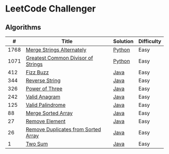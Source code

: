 # LeetCode Challenger

## Algorithms
| # | Title | Solution | Difficulty |
| - | ----- | -------- | ---------- |
| 1768 | [Merge Strings Alternately](https://leetcode.com/problems/merge-strings-alternately) | [Python](./python/merge_strings_alternately.py) | Easy |
| 1071 | [Greatest Common Divisor of Strings](https://leetcode.com/problems/greatest-common-divisor-of-strings) | [Python](./python/greatest_common_divisor_of_strings.py) | Easy |
| 412 | [Fizz Buzz](https://leetcode.com/problems/fizz-buzz) | [Java](./java/FizzBuzz.java) | Easy |
| 344 |  [Reverse String](https://leetcode.com/problems/reverse-string) | [Java](./java/ReverseString.java) | Easy |
| 326 | [Power of Three](https://leetcode.com/problems/power-of-three) | [Java](./java/PowerOfThree.java) | Easy |
| 242 | [Valid Anagram](https://leetcode.com/problems/valid-anagram) | [Java](./java/ValidAnagram.java) | Easy |
| 125 | [Valid Palindrome](https://leetcode.com/problems/valid-palindrome) | [Java](./java/ValidPalindrome.java) | Easy |
| 88 | [Merge Sorted Array](https://leetcode.com/problems/merge-sorted-array) | [Java](./java/MergeSortedArray.java) | Easy |
| 27 | [Remove Element](https://leetcode.com/problems/remove-element) | [Java](./java/RemoveElement.java) | Easy |
| 26 | [Remove Duplicates from Sorted Array](https://leetcode.com/problems/remove-duplicates-from-sorted-array) | [Java](./java/RemoveDuplicatesFromSortedArray.java) | Easy |
| 1 | [Two Sum](https://leetcode.com/problems/two-sum) | [Java](./java/TwoSum.java) | Easy |